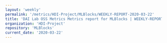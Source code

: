 ```yaml
---
layout: 'weekly'
permalink: '/metrics/HDI-Project/MLBlocks/WEEKLY-REPORT-2020-03-22'
title: 'DAI Lab OSS Metrics Metrics report for MLBlocks | WEEKLY-REPORT-2020-03-22'
organization: 'HDI-Project'
repository: 'MLBlocks'
current_date: '2020-03-22'
---
```

